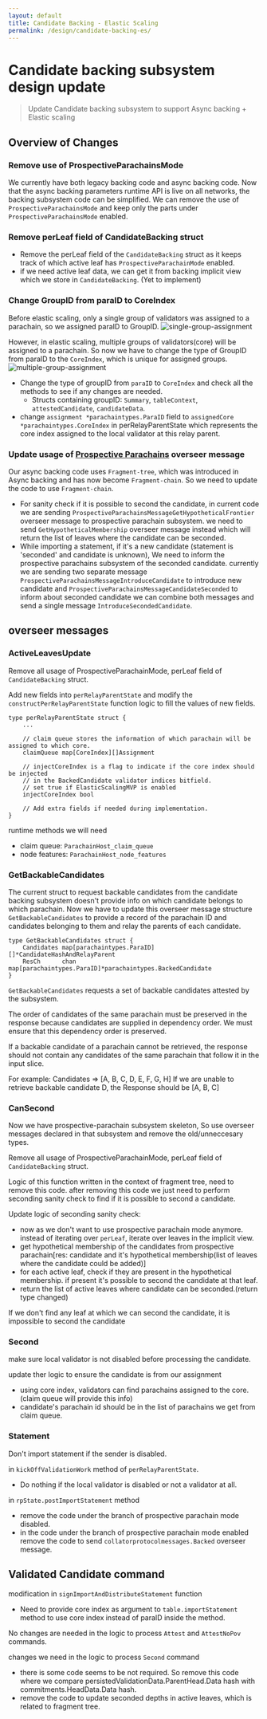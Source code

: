```yaml
---
layout: default
title: Candidate Backing - Elastic Scaling
permalink: /design/candidate-backing-es/
---
```


# Candidate backing subsystem design update
> Update Candidate backing subsystem to support Async backing + Elastic scaling

## Overview of Changes
### Remove use of ProspectiveParachainsMode
We currently have both legacy backing code and async backing code. Now that the async backing parameters runtime API is live on all networks, the backing subsystem code can be simplified. We can remove the use of `ProspectiveParachainsMode` and keep only the parts under `ProspectiveParachainsMode` enabled.

### Remove perLeaf field of CandidateBacking struct
- Remove the perLeaf field of the `CandidateBacking` struct as it keeps track of which active leaf has `ProspectiveParachainMode` enabled.
- if we need active leaf data, we can get it from backing implicit view which we store in `CandidateBacking`. (Yet to implement)

### Change GroupID from paraID to CoreIndex
Before elastic scaling, only a single group of validators was assigned to a parachain, so we assigned paraID to GroupID.
![single-group-assignment](../assets/img/single-group-assignment.png)

However, in elastic scaling, multiple groups of validators(core) will be assigned to a parachain. So now we have to change the type of GroupID from paraID to the `CoreIndex`, which is unique for assigned groups.
![multiple-group-assignment](../assets/img/multiple-group-assignment.png)


- Change the type of groupID from `paraID` to `CoreIndex` and check all the methods to see if any changes are needed.
    - Structs containing groupID: `Summary`, `tableContext`, `attestedCandidate`, `candidateData`.
- change `assignment *parachaintypes.ParaID` field to `assignedCore *parachaintypes.CoreIndex` in perRelayParentState which represents the core index assigned to the local validator at this relay parent.

### Update usage of [Prospective Parachains](./prospective-parachains.md) overseer message
Our async backing code uses `Fragment-tree`, which was introduced in Async backing and has now become `Fragment-chain`. So we need to update the code to use `Fragment-chain`.
- For sanity check if it is possible to second the candidate, in current code we are sending `ProspectiveParachainsMessageGetHypotheticalFrontier` overseer message to prospective parachain subsystem. we need to send `GetHypotheticalMembership` overseer message instead which will return the list of leaves where the candidate can be seconded.
- While importing a statement, if it's a new candidate (statement is 'seconded' and candidate is unknown), We need to inform the prospective parachains subsystem of the seconded candidate. currently we are sending two separate message `ProspectiveParachainsMessageIntroduceCandidate` to introduce new candidate and `ProspectiveParachainsMessageCandidateSeconded` to inform about seconded candidate we can combine both messages and send a single message `IntroduceSecondedCandidate`.

## overseer messages

### ActiveLeavesUpdate
Remove all usage of ProspectiveParachainMode, perLeaf field of `CandidateBacking` struct.

Add new fields into `perRelayParentState` and modify the `constructPerRelayParentState` function logic to fill the values of new fields. 

```
type perRelayParentState struct {
	...

	// claim queue stores the information of which parachain will be assigned to which core.
	claimQueue map[CoreIndex][]Assignment

	// injectCoreIndex is a flag to indicate if the core index should be injected 
	// in the BackedCandidate validator indices bitfield.
	// set true if ElasticScalingMVP is enabled
	injectCoreIndex bool

	// Add extra fields if needed during implementation.
}
```

runtime methods we will need
- claim queue: `ParachainHost_claim_queue`
- node features: `ParachainHost_node_features`

### GetBackableCandidates

The current struct to request backable candidates from the candidate backing subsystem doesn't provide info on which candidate belongs to which parachain. Now we have to update this overseer message structure `GetBackableCandidates` to provide a record of the parachain ID and candidates belonging to them and relay the parents of each candidate.
```
type GetBackableCandidates struct {
	Candidates map[parachaintypes.ParaID][]*CandidateHashAndRelayParent
	ResCh      chan map[parachaintypes.ParaID]*parachaintypes.BackedCandidate
}
```

`GetBackableCandidates` requests a set of backable candidates attested by the subsystem.

The order of candidates of the same parachain must be preserved in the response because candidates are supplied in dependency order. We must ensure that this dependency order is preserved.

If a backable candidate of a parachain cannot be retrieved, the response should not contain any candidates of the same parachain that follow it in the input slice. 
 
 For example:
 Candidates => [A, B, C, D, E, F, G, H]
 If we are unable to retrieve backable candidate D, the Response should be [A, B, C]
 
 ### CanSecond
Now we have prospective-parachain subsystem skeleton, So use overseer messages declared in that subsystem and remove the old/unneccesary types.

Remove all usage of ProspectiveParachainMode, perLeaf field of `CandidateBacking` struct.

Logic of this function written in the context of fragment tree, need to remove this code. after removing this code we just need to perform seconding sanity check to find if it is possible to second a candidate.

Update logic of seconding sanity check:
- now as we don't want to use prospective parachain mode anymore. instead of iterating over `perLeaf`, iterate over leaves in the implicit view.
- get hypothetical membership of the candidates from prospective parachain[res: candidate and it's hypothetical membership(list of leaves where the candidate could be added)]
- for each active leaf, check if they are present in the hypothetical membership. if present it's possible to second the candidate at that leaf.
- return the list of active leaves where candidate can be seconded.(return type changed)

If we don't find any leaf at which we can second the candidate, it is impossible to second the candidate

### Second
make sure local validator is not disabled before processing the candidate.

update ther logic to ensure the candidate is from our assignment
- using core index, validators can find parachains assigned to the core.(claim queue will provide this info)
- candidate's parachain id should be in the list of parachains we get from claim queue.

### Statement
Don't import statement if the sender is disabled.

in `kickOffValidationWork` method of `perRelayParentState`.
- Do nothing if the local validator is disabled or not a validator at all.

in `rpState.postImportStatement` method 
- remove the code under the branch of prospective parachain mode disabled.
- in the code under the branch of prospective parachain mode enabled remove the code to send `collatorprotocolmessages.Backed` overseer message.

## Validated Candidate command
modification in `signImportAndDistributeStatement` function
- Need to provide core index as argument to `table.importStatement` method to use core index instead of paraID inside the method.

No changes are needed in the logic to process `Attest` and `AttestNoPov` commands.

changes we need in the logic to process `Second` command
- there is some code seems to be not required. So remove this code where we compare
persistedValidationData.ParentHead.Data hash with commitments.HeadData.Data hash.
- remove the code to update seconded depths in active leaves, which is related to fragment tree.
